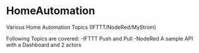 # HomeAutomation
Various Home Automation Topics (IFTTT/NodeRed/MyStrom)

Following Topics are covered:
  -IFTTT
    Push and Pull
  -NodeRed
    A sample API with a Dashboard and 2 actors
